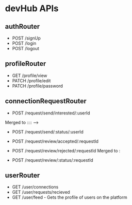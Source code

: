 # devHub APIs
 
## authRouter
- POST /signUp
- POST /login
- POST /logout

## profileRouter
- GET /profile/view
- PATCH /profile/edit
- PATCH /profile/password

## connectionRequestRouter
- POST /request/send/interested/:userId
<!-- <!-- - POST /request/send/ignore/:userId -->
Merged to ::::  -->
- POST /request/send/:status/:userId


- POST /request/review/accepted/:requestId
- POST /request/review/rejected/:requestId
 Merged to : 
- POST /request/review/:status/:requestId

## userRouter
- GET /user/connections
- GET /user/requests/recieved
- GET /user/feed - Gets the profile of users on the platform 
